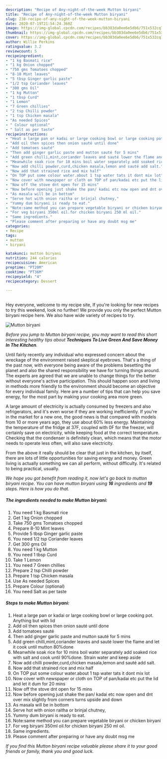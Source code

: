 ```yaml
---
description: "Recipe of Any-night-of-the-week Mutton biryani"
title: "Recipe of Any-night-of-the-week Mutton biryani"
slug: 238-recipe-of-any-night-of-the-week-mutton-biryani
date: 2020-07-19T21:54:24.360Z
image: https://img-global.cpcdn.com/recipes/bb383da0ee6e5db6/751x532cq70/mutton-biryani-recipe-main-photo.jpg
thumbnail: https://img-global.cpcdn.com/recipes/bb383da0ee6e5db6/751x532cq70/mutton-biryani-recipe-main-photo.jpg
cover: https://img-global.cpcdn.com/recipes/bb383da0ee6e5db6/751x532cq70/mutton-biryani-recipe-main-photo.jpg
author: Willie Perkins
ratingvalue: 3.2
reviewcount: 5
recipeingredient:
- "1 kg Basmati rice"
- "1 kg Onion chopped"
- "750 gms Tomatoes chopped"
- "8-10 Mint leaves"
- "5 tbsp Ginger garlic paste"
- "1/2 tsp Coriander leaves"
- "300 gms Oil"
- "1 kg Mutton"
- "1 tbsp Curd"
- "1 Lemon"
- "7 Green chillies"
- "2 tsp Chilli powder"
- "1 tsp Chicken masala"
- "As needed Spices"
- " Colour optional"
- " Salt as per taste"
recipeinstructions:
- "Heat a large pan or kadai or large cooking bowl or large cooking pot. Anything but with lid"
- "Add oil then spices then onion sauté until done"
- "Add tomatoes sauté"
- "Then add ginger garlic paste and mutton sauté for 5 mins"
- "Add green chilli,mint,coriander leaves and sauté lower the flame and let it cook until mutton 80%done"
- "Meanwhile soak rice for 10 mins boil water separately add soaked rice with salt and cook until 90%done. Strain water and keep aside"
- "Now add chilli powder,curd,chicken masala,lemon and sauté add salt."
- "Now add that strained rice and mix half"
- "On TOP put some colour water.about 1 tsp water tats it dont mix lot"
- "Now cover with newspaper or cloth on TOP of pan/kadai etc put the lid and let it dum for 20 mins"
- "Now off the stove dnt open for 15 mins"
- "Now before opening just shake the pan/ kadai etc now open and dnt over mix slightly from corners turns upside and down"
- "As masala will be in bottom"
- "Serve hot with onion raitha or brinjal chutney,"
- "Yummy dum biryani is ready to eat."
- "Note:same method you can prepare vegetable biryani or chicken biryani"
- "For veg biryani 350ml oil.for chicken biryani 250 ml oil."
- "Same ingredients."
- "Please comment after preparing or have any doubt msg me"
categories:
- Recipe
tags:
- mutton
- biryani

katakunci: mutton biryani 
nutrition: 244 calories
recipecuisine: American
preptime: "PT20M"
cooktime: "PT36M"
recipeyield: "4"
recipecategory: Dessert

---
```

<br>
Hey everyone, welcome to my recipe site, If you're looking for new recipes to try this weekend, look no further! We provide you only the perfect Mutton biryani recipe here. We also have wide variety of recipes to try.
<br>


![Mutton biryani](https://img-global.cpcdn.com/recipes/bb383da0ee6e5db6/751x532cq70/mutton-biryani-recipe-main-photo.jpg)

<i>Before you jump to Mutton biryani recipe, you may want to read this short interesting healthy tips about 
<strong>Techniques To Live Green And Save Money In The Kitchen</strong>.</i>
</br>

Until fairly recently any individual who expressed concern about the wreckage of the environment raised skeptical eyebrows. That's a thing of the past now, with everyone being aware of the problems besetting the planet and also the shared responsibility we have for turning things around. The experts are agreed that we are unable to change things for the better without everyone's active participation. This should happen soon and living in methods more friendly to the environment should become an objective for every individual family. Here are a number of tips that can help you save energy, for the most part by making your cooking area more green.

A large amount of electricity is actually consumed by freezers and also refrigerators, and it's even worse if they are working inefficiently. If you're in the market for a new one, the good news is that compared with models from 10 or more years ago, they use about 60% less energy. Maintaining the temperature of the fridge at 37F, coupled with 0F for the freezer, will certainly save on electricity, while keeping food at the correct temperature. Checking that the condenser is definitely clean, which means that the motor needs to operate less often, will also save electricity.

From the above it really should be clear that just in the kitchen, by itself, there are lots of little opportunities for saving energy and money. Green living is actually something we can all perform, without difficulty. It's related to being practical, usually.


<i>We hope you got benefit from reading it, now let's go back to mutton biryani recipe. You can have mutton biryani using <strong>16</strong> ingredients and <strong>19</strong> steps. Here is how you do that.
</i>

##### The ingredients needed to make Mutton biryani:

1. You need 1 kg Basmati rice
1. Get 1 kg Onion chopped
1. Take 750 gms Tomatoes chopped
1. Prepare 8-10 Mint leaves
1. Provide 5 tbsp Ginger garlic paste
1. You need 1/2 tsp Coriander leaves
1. Get 300 gms Oil
1. You need 1 kg Mutton
1. You need 1 tbsp Curd
1. Take 1 Lemon
1. You need 7 Green chillies
1. Prepare 2 tsp Chilli powder
1. Prepare 1 tsp Chicken masala
1. Use As needed Spices
1. Prepare  Colour (optional)
1. You need  Salt as per taste


##### Steps to make Mutton biryani:

1. Heat a large pan or kadai or large cooking bowl or large cooking pot. Anything but with lid
1. Add oil then spices then onion sauté until done
1. Add tomatoes sauté
1. Then add ginger garlic paste and mutton sauté for 5 mins
1. Add green chilli,mint,coriander leaves and sauté lower the flame and let it cook until mutton 80%done
1. Meanwhile soak rice for 10 mins boil water separately add soaked rice with salt and cook until 90%done. Strain water and keep aside
1. Now add chilli powder,curd,chicken masala,lemon and sauté add salt.
1. Now add that strained rice and mix half
1. On TOP put some colour water.about 1 tsp water tats it dont mix lot
1. Now cover with newspaper or cloth on TOP of pan/kadai etc put the lid and let it dum for 20 mins
1. Now off the stove dnt open for 15 mins
1. Now before opening just shake the pan/ kadai etc now open and dnt over mix slightly from corners turns upside and down
1. As masala will be in bottom
1. Serve hot with onion raitha or brinjal chutney,
1. Yummy dum biryani is ready to eat.
1. Note:same method you can prepare vegetable biryani or chicken biryani
1. For veg biryani 350ml oil.for chicken biryani 250 ml oil.
1. Same ingredients.
1. Please comment after preparing or have any doubt msg me


<i>If you find this Mutton biryani recipe valuable please share it to your good friends or family, thank you and good luck.</i>
